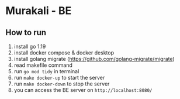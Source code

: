 # Murakali - BE

## How to run
1. install go 1.19
2. install docker compose & docker desktop
2. install golang migrate (https://github.com/golang-migrate/migrate)
3. read makefile command
4. run `go mod tidy` in terminal
4. run `make docker-up` to start the server
5. run `make docker-down` to stop the server
6. you can access the BE server on `http://localhost:8080/`
